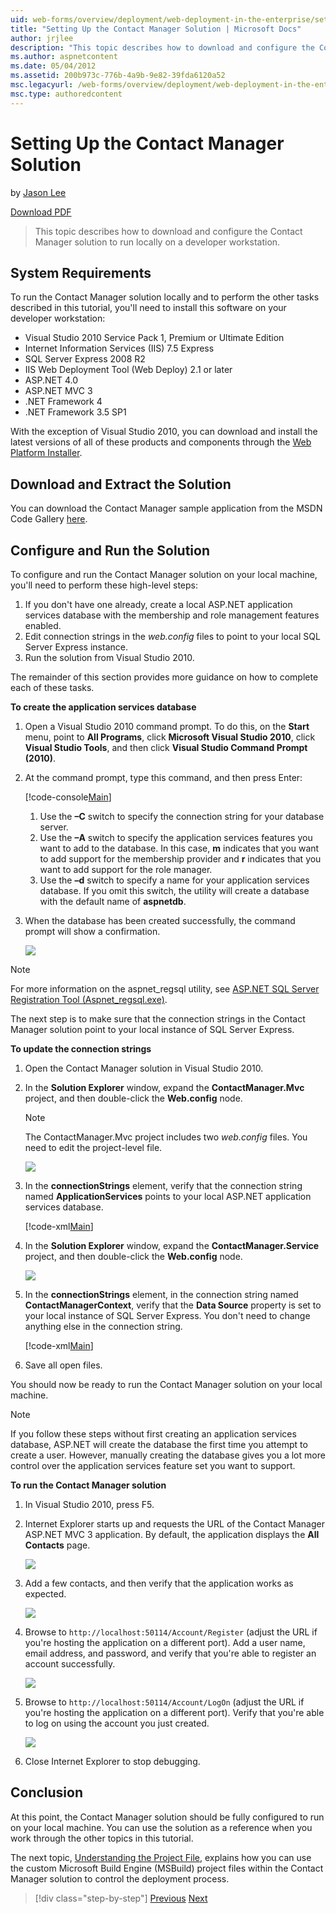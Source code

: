 ```yaml
---
uid: web-forms/overview/deployment/web-deployment-in-the-enterprise/setting-up-the-contact-manager-solution
title: "Setting Up the Contact Manager Solution | Microsoft Docs"
author: jrjlee
description: "This topic describes how to download and configure the Contact Manager solution to run locally on a developer workstation."
ms.author: aspnetcontent
ms.date: 05/04/2012
ms.assetid: 200b973c-776b-4a9b-9e82-39fda6120a52
msc.legacyurl: /web-forms/overview/deployment/web-deployment-in-the-enterprise/setting-up-the-contact-manager-solution
msc.type: authoredcontent
---
```

Setting Up the Contact Manager Solution
====================
by [Jason Lee](https://github.com/jrjlee)

[Download PDF](https://msdnshared.blob.core.windows.net/media/MSDNBlogsFS/prod.evol.blogs.msdn.com/CommunityServer.Blogs.Components.WeblogFiles/00/00/00/63/56/8130.DeployingWebAppsInEnterpriseScenarios.pdf)

> This topic describes how to download and configure the Contact Manager solution to run locally on a developer workstation.


## System Requirements

To run the Contact Manager solution locally and to perform the other tasks described in this tutorial, you'll need to install this software on your developer workstation:

- Visual Studio 2010 Service Pack 1, Premium or Ultimate Edition
- Internet Information Services (IIS) 7.5 Express
- SQL Server Express 2008 R2
- IIS Web Deployment Tool (Web Deploy) 2.1 or later
- ASP.NET 4.0
- ASP.NET MVC 3
- .NET Framework 4
- .NET Framework 3.5 SP1

With the exception of Visual Studio 2010, you can download and install the latest versions of all of these products and components through the [Web Platform Installer](https://go.microsoft.com/?linkid=9805118).

## Download and Extract the Solution

You can download the Contact Manager sample application from the MSDN Code Gallery [here](https://code.msdn.microsoft.com/Deploying-Web-Applications-9d9093c0).

## Configure and Run the Solution

To configure and run the Contact Manager solution on your local machine, you'll need to perform these high-level steps:

1. If you don't have one already, create a local ASP.NET application services database with the membership and role management features enabled.
2. Edit connection strings in the *web.config* files to point to your local SQL Server Express instance.
3. Run the solution from Visual Studio 2010.

The remainder of this section provides more guidance on how to complete each of these tasks.

**To create the application services database**

1. Open a Visual Studio 2010 command prompt. To do this, on the **Start** menu, point to **All Programs**, click **Microsoft Visual Studio 2010**, click **Visual Studio Tools**, and then click **Visual Studio Command Prompt (2010)**.
2. At the command prompt, type this command, and then press Enter:

    [!code-console[Main](setting-up-the-contact-manager-solution/samples/sample1.cmd)]

    1. Use the **–C** switch to specify the connection string for your database server.
    2. Use the **–A** switch to specify the application services features you want to add to the database. In this case, **m** indicates that you want to add support for the membership provider and **r** indicates that you want to add support for the role manager.
    3. Use the **–d** switch to specify a name for your application services database. If you omit this switch, the utility will create a database with the default name of **aspnetdb**.
3. When the database has been created successfully, the command prompt will show a confirmation.

    ![](setting-up-the-contact-manager-solution/_static/image1.png)

> [!NOTE]
> For more information on the aspnet\_regsql utility, see [ASP.NET SQL Server Registration Tool (Aspnet\_regsql.exe)](https://msdn.microsoft.com/library/ms229862(v=vs.100).aspx).


The next step is to make sure that the connection strings in the Contact Manager solution point to your local instance of SQL Server Express.

**To update the connection strings**

1. Open the Contact Manager solution in Visual Studio 2010.
2. In the **Solution Explorer** window, expand the **ContactManager.Mvc** project, and then double-click the **Web.config** node.

    > [!NOTE]
    > The ContactManager.Mvc project includes two *web.config* files. You need to edit the project-level file.

    ![](setting-up-the-contact-manager-solution/_static/image2.png)
3. In the **connectionStrings** element, verify that the connection string named **ApplicationServices** points to your local ASP.NET application services database.

    [!code-xml[Main](setting-up-the-contact-manager-solution/samples/sample2.xml)]
4. In the **Solution Explorer** window, expand the **ContactManager.Service** project, and then double-click the **Web.config** node.

    ![](setting-up-the-contact-manager-solution/_static/image3.png)
5. In the **connectionStrings** element, in the connection string named **ContactManagerContext**, verify that the **Data Source** property is set to your local instance of SQL Server Express. You don't need to change anything else in the connection string.

    [!code-xml[Main](setting-up-the-contact-manager-solution/samples/sample3.xml)]
6. Save all open files.

You should now be ready to run the Contact Manager solution on your local machine.

> [!NOTE]
> If you follow these steps without first creating an application services database, ASP.NET will create the database the first time you attempt to create a user. However, manually creating the database gives you a lot more control over the application services feature set you want to support.


**To run the Contact Manager solution**

1. In Visual Studio 2010, press F5.
2. Internet Explorer starts up and requests the URL of the Contact Manager ASP.NET MVC 3 application. By default, the application displays the **All Contacts** page.

    ![](setting-up-the-contact-manager-solution/_static/image4.png)
3. Add a few contacts, and then verify that the application works as expected.

    ![](setting-up-the-contact-manager-solution/_static/image5.png)
4. Browse to `http://localhost:50114/Account/Register` (adjust the URL if you're hosting the application on a different port). Add a user name, email address, and password, and verify that you're able to register an account successfully.

    ![](setting-up-the-contact-manager-solution/_static/image6.png)
5. Browse to `http://localhost:50114/Account/LogOn` (adjust the URL if you're hosting the application on a different port). Verify that you're able to log on using the account you just created.

    ![](setting-up-the-contact-manager-solution/_static/image7.png)
6. Close Internet Explorer to stop debugging.

## Conclusion

At this point, the Contact Manager solution should be fully configured to run on your local machine. You can use the solution as a reference when you work through the other topics in this tutorial.

The next topic, [Understanding the Project File](understanding-the-project-file.md), explains how you can use the custom Microsoft Build Engine (MSBuild) project files within the Contact Manager solution to control the deployment process.

> [!div class="step-by-step"]
> [Previous](the-contact-manager-solution.md)
> [Next](understanding-the-project-file.md)
